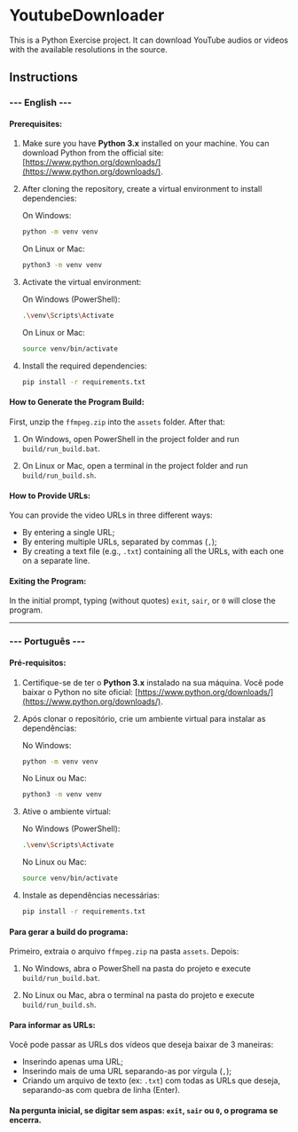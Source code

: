 # YoutubeDownloader

This is a Python Exercise project. It can download YouTube audios or videos with the available resolutions in the source.

## Instructions

### --- English ---

#### Prerequisites:

1. Make sure you have **Python 3.x** installed on your machine. You can download Python from the official site: [https://www.python.org/downloads/](https://www.python.org/downloads/).
   
2. After cloning the repository, create a virtual environment to install dependencies:
   
   On Windows:
   ```bash
   python -m venv venv
   ```

   On Linux or Mac:
   ```bash
   python3 -m venv venv
   ```

3. Activate the virtual environment:
   
   On Windows (PowerShell):
   ```bash
   .\venv\Scripts\Activate
   ```

   On Linux or Mac:
   ```bash
   source venv/bin/activate
   ```

4. Install the required dependencies:
   ```bash
   pip install -r requirements.txt
   ```

#### How to Generate the Program Build:

First, unzip the `ffmpeg.zip` into the `assets` folder. After that:

1. On Windows, open PowerShell in the project folder and run `build/run_build.bat`.
   
2. On Linux or Mac, open a terminal in the project folder and run `build/run_build.sh`.

#### How to Provide URLs:

You can provide the video URLs in three different ways:

- By entering a single URL;
- By entering multiple URLs, separated by commas (`,`);
- By creating a text file (e.g., `.txt`) containing all the URLs, with each one on a separate line.

#### Exiting the Program:

In the initial prompt, typing (without quotes) `exit`, `sair`, or `0` will close the program.

---

### --- Português ---

#### Pré-requisitos:

1. Certifique-se de ter o **Python 3.x** instalado na sua máquina. Você pode baixar o Python no site oficial: [https://www.python.org/downloads/](https://www.python.org/downloads/).
   
2. Após clonar o repositório, crie um ambiente virtual para instalar as dependências:
   
   No Windows:
   ```bash
   python -m venv venv
   ```

   No Linux ou Mac:
   ```bash
   python3 -m venv venv
   ```

3. Ative o ambiente virtual:
   
   No Windows (PowerShell):
   ```bash
   .\venv\Scripts\Activate
   ```

   No Linux ou Mac:
   ```bash
   source venv/bin/activate
   ```

4. Instale as dependências necessárias:
   ```bash
   pip install -r requirements.txt
   ```

#### Para gerar a build do programa:

Primeiro, extraia o arquivo `ffmpeg.zip` na pasta `assets`. Depois:

1. No Windows, abra o PowerShell na pasta do projeto e execute `build/run_build.bat`.

2. No Linux ou Mac, abra o terminal na pasta do projeto e execute `build/run_build.sh`.

#### Para informar as URLs:

Você pode passar as URLs dos vídeos que deseja baixar de 3 maneiras:

- Inserindo apenas uma URL;
- Inserindo mais de uma URL separando-as por vírgula (`,`);
- Criando um arquivo de texto (ex: `.txt`) com todas as URLs que deseja, separando-as com quebra de linha (Enter).

#### Na pergunta inicial, se digitar sem aspas: `exit`, `sair` ou `0`, o programa se encerra.